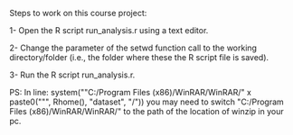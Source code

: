 Steps to work on this course project:

1-  Open the R script run_analysis.r using a text editor.

2-  Change the parameter of the setwd function call to the working directory/folder (i.e., the folder where these the R script file is saved).

3-  Run the R script run_analysis.r. 

PS: In line:
system("\"C:/Program Files (x86)/WinRAR/WinRAR/" x paste0("\"", Rhome(), "dataset", "/"))
you may need to switch
"C:/Program Files (x86)/WinRAR/WinRAR/" 
to the path of the location of winzip in your pc.


